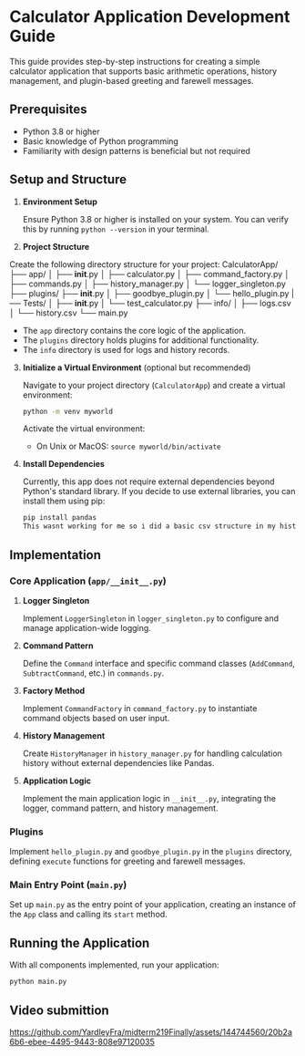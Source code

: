 # Calculator Application Development Guide

This guide provides step-by-step instructions for creating a simple calculator application that supports basic arithmetic operations, history management, and plugin-based greeting and farewell messages.

## Prerequisites

- Python 3.8 or higher
- Basic knowledge of Python programming
- Familiarity with design patterns is beneficial but not required

## Setup and Structure

1. **Environment Setup**

   Ensure Python 3.8 or higher is installed on your system. You can verify this by running `python --version` in your terminal.
2. **Project Structure**

Create the following directory structure for your project:
 CalculatorApp/
   ├── app/
   │   ├── **init**.py
   │   ├── calculator.py
   │   ├── command_factory.py
   │   ├── commands.py
   │   ├── history_manager.py
   │   └── logger_singleton.py
   ├── plugins/
   ├──     **init**.py
   │   ├── goodbye_plugin.py
   │   └── hello_plugin.py
   |── Tests/
   │   ├── __init__.py
   │   └── test_calculator.py
   ├── info/
   │   ├── logs.csv
   │   └── history.csv
   └── main.py

- The `app` directory contains the core logic of the application.
- The `plugins` directory holds plugins for additional functionality.
- The `info` directory is used for logs and history records.

3. **Initialize a Virtual Environment** (optional but recommended)

   Navigate to your project directory (`CalculatorApp`) and create a virtual environment:

   ```bash
   python -m venv myworld
   ```

   Activate the virtual environment:

   - On Unix or MacOS: `source myworld/bin/activate`

4. **Install Dependencies**

   Currently, this app does not require external dependencies beyond Python's standard library. If you decide to use external libraries, you can install them using pip:

   ```bash
   pip install pandas 
   This wasnt working for me so i did a basic csv structure in my history_manager.py 
   ```

## Implementation

### Core Application (`app/__init__.py`)

1. **Logger Singleton**

   Implement `LoggerSingleton` in `logger_singleton.py` to configure and manage application-wide logging.

2. **Command Pattern**

   Define the `Command` interface and specific command classes (`AddCommand`, `SubtractCommand`, etc.) in `commands.py`.

3. **Factory Method**

   Implement `CommandFactory` in `command_factory.py` to instantiate command objects based on user input.

4. **History Management**

   Create `HistoryManager` in `history_manager.py` for handling calculation history without external dependencies like Pandas.

5. **Application Logic**

   Implement the main application logic in `__init__.py`, integrating the logger, command pattern, and history management.

### Plugins

Implement `hello_plugin.py` and `goodbye_plugin.py` in the `plugins` directory, defining `execute` functions for greeting and farewell messages.

### Main Entry Point (`main.py`)

Set up `main.py` as the entry point of your application, creating an instance of the `App` class and calling its `start` method.


## Running the Application

With all components implemented, run your application:

```bash
python main.py
```
## Video submittion 


https://github.com/YardleyFra/midterm219Finally/assets/144744560/20b2a6b6-ebee-4495-9443-808e97120035




